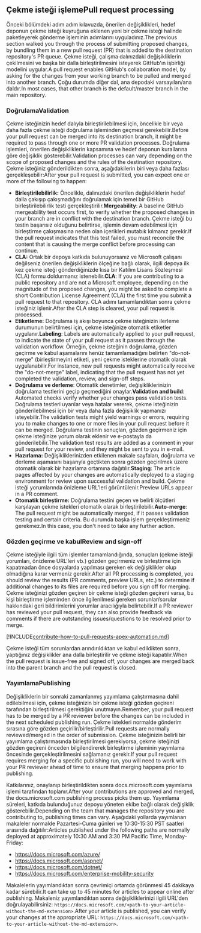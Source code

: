 ## <a name="pull-request-processing"></a><span data-ttu-id="72166-101">Çekme isteği işleme</span><span class="sxs-lookup"><span data-stu-id="72166-101">Pull request processing</span></span>

<span data-ttu-id="72166-102">Önceki bölümdeki adım adım kılavuzda, önerilen değişiklikleri, hedef deponun çekme isteği kuyruğuna eklenen yeni bir çekme isteği halinde paketleyerek gönderme işleminin adımlarını uyguladınız.</span><span class="sxs-lookup"><span data-stu-id="72166-102">The previous section walked you through the process of submitting proposed changes, by bundling them in a new pull request (PR) that is added to the destination repository's PR queue.</span></span> <span data-ttu-id="72166-103">Çekme isteği, çalışma dalınızdaki değişikliklerin çekilmesini ve başka bir dalla birleştirilmesini isteyerek GitHub'ın işbirliği modelini uygular.</span><span class="sxs-lookup"><span data-stu-id="72166-103">A pull request enables GitHub's collaboration model, by asking for the changes from your working branch to be pulled and merged into another branch.</span></span> <span data-ttu-id="72166-104">Çoğu durumda diğer dal, ana depodaki varsayılan/ana daldır.</span><span class="sxs-lookup"><span data-stu-id="72166-104">In most cases, that other branch is the default/master branch in the main repository.</span></span>

### <a name="validation"></a><span data-ttu-id="72166-105">Doğrulama</span><span class="sxs-lookup"><span data-stu-id="72166-105">Validation</span></span>

<span data-ttu-id="72166-106">Çekme isteğinizin hedef dalıyla birleştirilebilmesi için, öncelikle bir veya daha fazla çekme isteği doğrulama işleminden geçmesi gerekebilir.</span><span class="sxs-lookup"><span data-stu-id="72166-106">Before your pull request can be merged into its destination branch, it might be required to pass through one or more PR validation processes.</span></span> <span data-ttu-id="72166-107">Doğrulama işlemleri, önerilen değişikliklerin kapsamına ve hedef deponun kurallarına göre değişiklik gösterebilir.</span><span class="sxs-lookup"><span data-stu-id="72166-107">Validation processes can vary depending on the scope of proposed changes and the rules of the destination repository.</span></span> <span data-ttu-id="72166-108">Çekme isteğiniz gönderildikten sonra, aşağıdakilerin biri veya daha fazlası gerçekleşebilir:</span><span class="sxs-lookup"><span data-stu-id="72166-108">After your pull request is submitted, you can expect one or more of the following to happen:</span></span>

- <span data-ttu-id="72166-109">**Birleştirilebilirlik:** Öncelikle, dalınızdaki önerilen değişikliklerin hedef dalla çakışıp çakışmadığını doğrulamak için temel bir GitHub birleştirilebilirlik testi gerçekleştirilir.</span><span class="sxs-lookup"><span data-stu-id="72166-109">**Mergeability**: A baseline GitHub mergeability test occurs first, to verify whether the proposed changes in your branch are in conflict with the destination branch.</span></span> <span data-ttu-id="72166-110">Çekme isteği bu testin başarısız olduğunu belirtirse, işlemin devam edebilmesi için birleştirme çakışmasına neden olan içerikleri mutabık kılmanız gerekir.</span><span class="sxs-lookup"><span data-stu-id="72166-110">If the pull request indicates that this test failed, you must reconcile the content that is causing the merge conflict before processing can continue.</span></span>
- <span data-ttu-id="72166-111">**CLA:** Ortak bir depoya katkıda bulunuyorsanız ve Microsoft çalışanı değilseniz önerilen değişikliklerin ölçeğine bağlı olarak, ilgili depoya ilk kez çekme isteği gönderdiğinizde kısa bir Katılım Lisans Sözleşmesi (CLA) formu doldurmanız istenebilir.</span><span class="sxs-lookup"><span data-stu-id="72166-111">**CLA**: If you are contributing to a public repository and are not a Microsoft employee, depending on the magnitude of the proposed changes, you might be asked to complete a short Contribution License Agreement (CLA) the first time you submit a pull request to that repository.</span></span> <span data-ttu-id="72166-112">CLA adımı tamamlandıktan sonra çekme isteğiniz işlenir.</span><span class="sxs-lookup"><span data-stu-id="72166-112">After the CLA step is cleared, your pull request is processed.</span></span>
- <span data-ttu-id="72166-113">**Etiketleme:** Doğrulama iş akışı boyunca çekme isteğinizin ilerleme durumunun belirtilmesi için, çekme isteğinize otomatik etiketler uygulanır.</span><span class="sxs-lookup"><span data-stu-id="72166-113">**Labeling**: Labels are automatically applied to your pull request, to indicate the state of your pull request as it passes through the validation workflow.</span></span> <span data-ttu-id="72166-114">Örneğin, çekme isteğinin doğrulama, gözden geçirme ve kabul aşamalarını henüz tamamlamadığını belirten "do-not-merge" (birleştirmeyin) etiketi, yeni çekme isteklerine otomatik olarak uygulanabilir.</span><span class="sxs-lookup"><span data-stu-id="72166-114">For instance, new pull requests might automatically receive the "do-not-merge" label, indicating that the pull request has not yet completed the validation, review, and sign-off steps.</span></span>
- <span data-ttu-id="72166-115">**Doğrulama ve derleme**: Otomatik denetimler, değişikliklerinizin doğrulama testlerini geçip geçmediğini onaylar.</span><span class="sxs-lookup"><span data-stu-id="72166-115">**Validation and build**: Automated checks verify whether your changes pass validation tests.</span></span> <span data-ttu-id="72166-116">Doğrulama testleri uyarılar veya hatalar vererek, çekme isteğinizin gönderilebilmesi için bir veya daha fazla değişiklik yapmanızı isteyebilir.</span><span class="sxs-lookup"><span data-stu-id="72166-116">The validation tests might yield warnings or errors, requiring you to make changes to one or more files in your pull request before it can be merged.</span></span> <span data-ttu-id="72166-117">Doğrulama testinin sonuçları, gözden geçirmeniz için çekme isteğinize yorum olarak eklenir ve e-postayla da gönderilebilir.</span><span class="sxs-lookup"><span data-stu-id="72166-117">The validation test results are added as a comment in your pull request for your review, and they might be sent to you in e-mail.</span></span>
- <span data-ttu-id="72166-118">**Hazırlama:** Değişikliklerinizden etkilenen makale sayfaları, doğrulama ve derleme aşamasını başarıyla geçtikten sonra gözden geçirilmek üzere otomatik olarak bir hazırlama ortamına dağıtılır.</span><span class="sxs-lookup"><span data-stu-id="72166-118">**Staging**: The article pages affected by your changes are automatically deployed to a staging environment for review upon successful validation and build.</span></span> <span data-ttu-id="72166-119">Çekme isteği yorumlarında önizleme URL’leri görüntülenir.</span><span class="sxs-lookup"><span data-stu-id="72166-119">Preview URLs appear in a PR comment.</span></span>
- <span data-ttu-id="72166-120">**Otomatik birleştirme:** Doğrulama testini geçen ve belirli ölçütleri karşılayan çekme istekleri otomatik olarak birleştirilebilir.</span><span class="sxs-lookup"><span data-stu-id="72166-120">**Auto-merge**: The pull request might be automatically merged, if it passes validation testing and certain criteria.</span></span> <span data-ttu-id="72166-121">Bu durumda başka işlem gerçekleştirmeniz gerekmez.</span><span class="sxs-lookup"><span data-stu-id="72166-121">In this case, you don't need to take any further action.</span></span>

### <a name="review-and-sign-off"></a><span data-ttu-id="72166-122">Gözden geçirme ve kabul</span><span class="sxs-lookup"><span data-stu-id="72166-122">Review and sign-off</span></span>

<span data-ttu-id="72166-123">Çekme isteğiyle ilgili tüm işlemler tamamlandığında, sonuçları (çekme isteği yorumları, önizleme URL'leri vb.) gözden geçirmeniz ve birleştirme için kapatmadan önce dosyalarda yapılması gereken ek değişiklikler olup olmadığına karar vermeniz gerekir.</span><span class="sxs-lookup"><span data-stu-id="72166-123">After all PR processing is completed, you should review the results (PR comments, preview URLs, etc.) to determine if additional changes to its files are required before you sign off for merging.</span></span> <span data-ttu-id="72166-124">Çekme isteğinizi gözden geçiren bir çekme isteği gözden geçireni varsa, bu kişi birleştirme işleminden önce ilgilenilmesi gereken sorunlar/sorular hakkındaki geri bildirimlerini yorumlar aracılığıyla belirtebilir.</span><span class="sxs-lookup"><span data-stu-id="72166-124">If a PR reviewer has reviewed your pull request, they can also provide feedback via comments if there are outstanding issues/questions to be resolved prior to merge.</span></span>

[!INCLUDE[contribute-how-to-pull-requests-apex-automation.md](contribute-how-to-pull-requests-apex-automation.md)]

<span data-ttu-id="72166-125">Çekme isteği tüm sorunlardan arındırıldıktan ve kabul edildikten sonra, yaptığınız değişiklikler ana dalla birleştirilir ve çekme isteği kapatılır.</span><span class="sxs-lookup"><span data-stu-id="72166-125">When the pull request is issue-free and signed off, your changes are merged back into the parent branch and the pull request is closed.</span></span>

### <a name="publishing"></a><span data-ttu-id="72166-126">Yayımlama</span><span class="sxs-lookup"><span data-stu-id="72166-126">Publishing</span></span>

<span data-ttu-id="72166-127">Değişikliklerin bir sonraki zamanlanmış yayımlama çalıştırmasına dahil edilebilmesi için, çekme isteğinizin bir çekme isteği gözden geçireni tarafından birleştirilmesi gerektiğini unutmayın.</span><span class="sxs-lookup"><span data-stu-id="72166-127">Remember, your pull request has to be merged by a PR reviewer before the changes can be included in the next scheduled publishing run.</span></span> <span data-ttu-id="72166-128">Çekme istekleri normalde gönderim sırasına göre gözden geçirilir/birleştirilir.</span><span class="sxs-lookup"><span data-stu-id="72166-128">Pull requests are normally reviewed/merged in the order of submission.</span></span> <span data-ttu-id="72166-129">Çekme isteğinizin belirli bir yayımlama çalıştırmasında birleştirilmesi gerekiyorsa, çekme isteğinizi gözden geçireni önceden bilgilendirerek birleştirme işleminin yayımlama öncesinde gerçekleştirilmesini sağlamanız gerekir.</span><span class="sxs-lookup"><span data-stu-id="72166-129">If your pull request requires merging for a specific publishing run, you will need to work with your PR reviewer ahead of time to ensure that merging happens prior to publishing.</span></span>

<span data-ttu-id="72166-130">Katkılarınız, onaylanıp birleştirildikten sonra docs.microsoft.com yayımlama işlemi tarafından toplanır.</span><span class="sxs-lookup"><span data-stu-id="72166-130">After your contributions are approved and merged, the docs.microsoft.com publishing process picks them up.</span></span> <span data-ttu-id="72166-131">Yayımlama süreleri, katkıda bulunduğunuz depoyu yöneten ekibe bağlı olarak değişiklik gösterebilir.</span><span class="sxs-lookup"><span data-stu-id="72166-131">Depending on the team that manages the repository you are contributing to, publishing times can vary.</span></span> <span data-ttu-id="72166-132">Aşağıdaki yollarda yayımlanan makaleler normalde Pazartesi-Cuma günleri ve 10:30-15:30 PST saatleri arasında dağıtılır:</span><span class="sxs-lookup"><span data-stu-id="72166-132">Articles published under the following paths are normally deployed at approximately 10:30 AM and 3:30 PM Pacific Time, Monday-Friday:</span></span>

- https://docs.microsoft.com/azure/
- https://docs.microsoft.com/aspnet/
- https://docs.microsoft.com/dotnet/
- https://docs.microsoft.com/enterprise-mobility-security

<span data-ttu-id="72166-133">Makalelerin yayımlandıktan sonra çevrimiçi ortamda görünmesi 45 dakikaya kadar sürebilir.</span><span class="sxs-lookup"><span data-stu-id="72166-133">It can take up to 45 minutes for articles to appear online after publishing.</span></span> <span data-ttu-id="72166-134">Makaleniz yayımlandıktan sonra değişikliklerinizi ilgili URL'den doğrulayabilirsiniz: `https://docs.microsoft.com/<path-to-your-article-without-the-md-extension>`.</span><span class="sxs-lookup"><span data-stu-id="72166-134">After your article is published, you can verify your changes at the appropriate URL: `https://docs.microsoft.com/<path-to-your-article-without-the-md-extension>`.</span></span>
